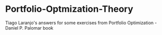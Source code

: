 # Portfolio-Optmization-Theory
Tiago Laranjo's answers for some exercises from Portfolio Optimization - Daniel P. Palomar book
